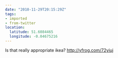 ```yaml
---
date: "2010-11-29T20:15:29Z"
tags:
- imported
- from-twitter
location:
  latitude: 51.6084465
  longitude: -0.04675216
---
```

Is that really appropriate ikea?  http://yfrog.com/72yiuj
